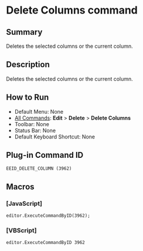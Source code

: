 # Delete Columns command

## Summary

Deletes the selected columns or the current column.

## Description

Deletes the selected columns or the current column.

## How to Run

- Default Menu: None
- [All Commands](../tools/all_commands): **Edit** \> **Delete**
\> **Delete Columns**
- Toolbar: None
- Status Bar: None
- Default Keyboard Shortcut: None

## Plug-in Command ID

```
EEID_DELETE_COLUMN (3962)```

## Macros

### \[JavaScript\]

```
editor.ExecuteCommandByID(3962);
```

### \[VBScript\]

```
editor.ExecuteCommandByID 3962
```

